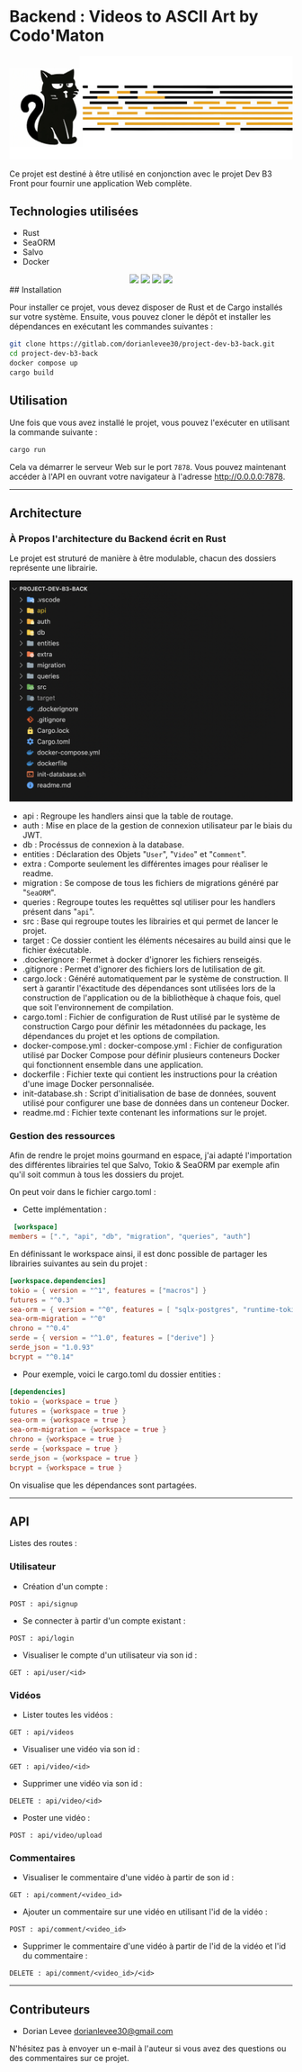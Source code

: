 
# Backend : Videos to ASCII Art by Codo'Maton

![CodoMatonBanner](extra/banner.jpg)

Ce projet est destiné à être utilisé en conjonction avec le projet Dev B3 Front pour fournir une application Web complète.

## Technologies utilisées
<!-- { width=50 } -->
- Rust
- SeaORM
- Salvo
- Docker

<div align="center">
<img src="https://upload.wikimedia.org/wikipedia/commons/thumb/d/d5/Rust_programming_language_black_logo.svg/2048px-Rust_programming_language_black_logo.svg.png" width = "75">
<img src="https://www.sea-ql.org/SeaORM/img/SeaORM%20logo.png" width = "75">
<img src="https://avatars.githubusercontent.com/u/77909452?v=4" width = "75">
<img src="https://www.docker.com/wp-content/uploads/2022/03/vertical-logo-monochromatic.png" width = "75">

</div>
## Installation

Pour installer ce projet, vous devez disposer de Rust et de Cargo installés sur votre système. Ensuite, vous pouvez cloner le dépôt et installer les dépendances en exécutant les commandes suivantes :

```bash
git clone https://gitlab.com/dorianlevee30/project-dev-b3-back.git
cd project-dev-b3-back
docker compose up
cargo build
```

## Utilisation

Une fois que vous avez installé le projet, vous pouvez l'exécuter en utilisant la commande suivante :

```bash
cargo run
```

Cela va démarrer le serveur Web sur le port `7878`. Vous pouvez maintenant accéder à l'API en ouvrant votre navigateur à l'adresse <http://0.0.0.0:7878>.

---

## Architecture

### À Propos l'architecture du Backend écrit en Rust

Le projet est struturé de manière à être modulable, chacun des dossiers représente une librairie.

![CodoMatonArchiProjet](extra/archi_projet.png)

- api : Regroupe les handlers ainsi que la table de routage.
- auth : Mise en place de la gestion de connexion utilisateur par le biais du JWT.
- db : Procéssus de connexion à la database.
- entities : Déclaration des Objets "`User`", "`Video`" et "`Comment`".
- extra : Comporte seulement les différentes images pour réaliser le readme.
- migration : Se compose de tous les fichiers de migrations généré par "`SeaORM`".
- queries : Regroupe toutes les requêttes sql utiliser pour les handlers présent dans "`api`".
- src : Base qui regroupe toutes les librairies et qui permet de lancer le projet.
- target : Ce dossier contient les éléments nécesaires au build ainsi que le fichier éxécutable.
- .dockerignore : Permet à docker d'ignorer les fichiers renseigés.
- .gitignore : Permet d'ignorer des fichiers lors de lutilisation de git.
- cargo.lock : Généré automatiquement par le système de construction. Il sert à garantir l'éxactitude des dépendances sont utilisées lors de la construction de l'application ou de la bibliothèque à chaque fois, quel que soit l'environnement de compilation.
- cargo.toml : Fichier de configuration de Rust utilisé par le système de construction Cargo pour définir les métadonnées du package, les dépendances du projet et les options de compilation.
- docker-compose.yml : docker-compose.yml : Fichier de configuration utilisé par Docker Compose pour définir plusieurs conteneurs Docker qui fonctionnent ensemble dans une application.
- dockerfile : Fichier texte qui contient les instructions pour la création d'une image Docker personnalisée.
- init-database.sh : Script d'initialisation de base de données, souvent utilisé pour configurer une base de données dans un conteneur Docker.
- readme.md : Fichier texte contenant les informations sur le projet.

### Gestion des ressources

Afin de rendre le projet moins gourmand en espace, j'ai adapté l'importation des différentes librairies tel que Salvo, Tokio & SeaORM par exemple afin qu'il soit commun à tous les dossiers du projet.

On peut voir dans le fichier cargo.toml :

- Cette implémentation :

```toml
 [workspace]
members = [".", "api", "db", "migration", "queries", "auth"]
```

En définissant le workspace ainsi, il est donc possible de partager les librairies suivantes au sein du projet :

 ```toml
[workspace.dependencies]
tokio = { version = "^1", features = ["macros"] }
futures = "^0.3"
sea-orm = { version = "^0", features = [ "sqlx-postgres", "runtime-tokio-rustls", "with-json", "with-chrono" ] }
sea-orm-migration = "^0"
chrono = "^0.4"
serde = { version = "^1.0", features = ["derive"] }
serde_json = "1.0.93"
bcrypt = "^0.14"
```

- Pour exemple, voici le cargo.toml du dossier entities :

 ```toml
 [dependencies]
tokio = {workspace = true }
futures = {workspace = true }
sea-orm = {workspace = true }
sea-orm-migration = {workspace = true }
chrono = {workspace = true }
serde = {workspace = true }
serde_json = {workspace = true }
bcrypt = {workspace = true }
```

On visualise que les dépendances sont partagées.

---

## API

Listes des routes :

### Utilisateur

- Création d'un compte :

```http
POST : api/signup
```

- Se connecter à partir d'un compte existant :

```http
POST : api/login
```

- Visualiser le compte d'un utilisateur via son id :

 ```http
GET : api/user/<id>
```

### Vidéos

- Lister toutes les vidéos :

 ```http
GET : api/videos
```

- Visualiser une vidéo via son id :

 ```http
GET : api/video/<id>
```

- Supprimer une vidéo via son id :

 ```http
DELETE : api/video/<id>
```

- Poster une vidéo :

 ```http
POST : api/video/upload
```

### Commentaires

- Visualiser le commentaire d'une vidéo à partir de son id :

 ```http
GET : api/comment/<video_id>
```

- Ajouter un commentaire sur une vidéo en utilisant l'id de la vidéo :

 ```http
POST : api/comment/<video_id>
```

- Supprimer le commentaire d'une vidéo à partir de l'id de la vidéo et l'id du commentaire :

 ```http
DELETE : api/comment/<video_id>/<id>
```

---

## Contributeurs

- Dorian Levee <dorianlevee30@gmail.com>

N'hésitez pas à envoyer un e-mail à l'auteur si vous avez des questions ou des commentaires sur ce projet.
